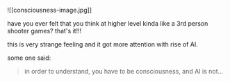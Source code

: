 ![[consciousness-image.jpg]]

have you ever felt that you think at higher level kinda like a 3rd person shooter games?  that's it!!!

this is very strange feeling and it got more attention with rise of AI. 

some one said:
> in order to understand, you have to be consciousness, and AI is not...
